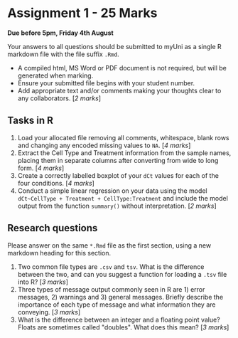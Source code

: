 # Assignment 1 - 25 Marks

**Due before 5pm, Friday 4th August**

Your answers to all questions should be submitted to myUni as a single R markdown file with the file suffix `.Rmd`.

- A compiled html, MS Word or PDF document is not required, but will be generated when marking.
- Ensure your submitted file begins with your student number.
- Add appropriate text and/or comments making your thoughts clear to any collaborators. [*2 marks*]

## Tasks in R

1. Load your allocated file removing all comments, whitespace, blank rows and changing any encoded missing values to `NA`. [*4 marks*]
2. Extract the Cell Type and Treatment information from the sample names, placing them in separate columns after converting from wide to long form. [*4 marks*]
3. Create a correctly labelled boxplot of your `dCt` values for each of the four conditions. [*4 marks*]
4. Conduct a simple linear regression on your data using the model `dCt~CellType + Treatment + CellType:Treatment` and include the model output from the function `summary()` without interpretation. [*2 marks*]

## Research questions

Please answer on the same `*.Rmd` file as the first section, using a new markdown heading for this section.

1. Two common file types are `.csv` and `tsv`. What is the difference between the two, and can you suggest a function for loading a `.tsv` file into R? [*3 marks*]
2. Three types of message output commonly seen in R are 1) error messages, 2) warnings and 3) general messages. Briefly describe the importance of each type of message and what information they are conveying. [*3 marks*]
3. What is the difference between an integer and a floating point value? Floats are sometimes called "doubles". What does this mean? [*3 marks*]

